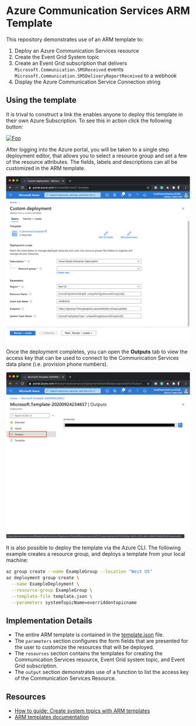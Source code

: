 # Azure Communication Services ARM Template

This repository demonstrates use of an ARM template to:

1. Deploy an Azure Communication Services resource
2. Create the Event Grid System topic
3. Create an Event Grid subscription that delivers `Microsoft.Communication.SMSReceived` events `Microsoft.Communication.SMSDeliveryReportReceived` to a webhook
4. Display the Azure Communication Service Connection string

## Using the template

It is trival to construct a link the enables anyone to deploy this template in their own Azure Subscription. To see this in action click the following button:

<a href="https://portal.azure.com/#create/Microsoft.Template/uri/https%3A%2F%2Fraw.githubusercontent.com%2Fmatthewrobertson%2Facs-arm-template%2Fmaster%2Ftemplate.json">![Foo](https://docs.microsoft.com/en-us/azure/media/template-deployments/deploy-to-azure.svg)</a>

After logging into the Azure portal, you will be taken to a single step deployment editor, that allows you to select a resource group and set a few of the resource attributes. The fields, labels and descriptions can all be customized in the ARM template.

<img src="./screenshots/deployment_editor.png" width="600">

Once the deployment completes, you can open the **Outputs** tab to view the access key that can be used to connect to the Communication Services data plane (i.e. provision phone numbers).

<img src="./screenshots/access_key.png" width="600">

It is also possible to deploy the template via the Azure CLI. The following example creates a resource group, and deploys a template from your local machine:

```bash
az group create --name ExampleGroup --location "West US"
az deployment group create \
  --name ExampleDeployment \
  --resource-group ExampleGroup \
  --template-file template.json \
  --parameters systemTopicName=overriddentopicname
```

## Implementation Details

- The entire ARM template is contained in the [template.json](https://github.com/matthewrobertson/acs-arm-template/blob/master/template.json) file. 
- The `parameters` section configures the form fields that are presented for the user to customize the resources that will be deployed.
- The `resources` section contains the templates for creating the Communication Services resource, Event Grid system topic, and Event Grid subscription.
- The `output` section demonstrates use of a function to list the access key of the Communication Services Resource.

## Resources

- [How to guide: Create system topics with ARM templates](https://docs.microsoft.com/en-us/azure/event-grid/create-view-manage-system-topics-arm)
- [ARM templates documentation](https://docs.microsoft.com/en-us/azure/azure-resource-manager/templates/overview)
